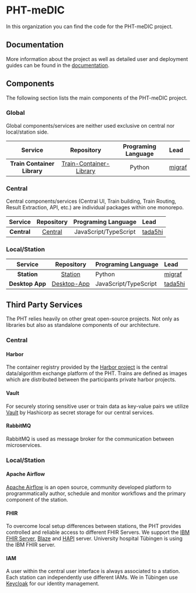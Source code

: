 # PHT-meDIC

In this organization you can find the code for the PHT-meDIC project.

## Documentation

More information about the project as well as detailed user and deployment guides can be found in 
the [documentation](https://pht-medic.github.io/documentation/).

## Components

The following section lists the main components of the PHT-meDIC project.

### Global
Global components/services are neither used exclusive on central nor local/station side.

|           Service            |                                     Repository                                      | Programing Language | Lead                                |
|:----------------------------:|:-----------------------------------------------------------------------------------:|:-------------------:|:------------------------------------|
| **Train Container Library**  | [Train-Container-Library](https://github.com/PHT-Medic/train-container-library.git) |       Python        | [migraf](https://github.com/migraf) |

### Central
Central components/services (Central UI, Train building, Train Routing, Result Extraction, API, etc.) are individual packages within one monorepo.

|            Service            |                   Repository                    |  Programing Language  | Lead                                  |
|:-----------------------------:|:-----------------------------------------------:|:---------------------:|:--------------------------------------|
|          **Central**          | [Central](https://github.com/PHT-Medic/central) | JavaScript/TypeScript | [tada5hi](https://github.com/tada5hi) |

### Local/Station

|           Service           |                                     Repository                                     | Programing Language   | Lead                                  |
|:---------------------------:|:----------------------------------------------------------------------------------:|:----------------------|:--------------------------------------|
|         **Station**         |                  [Station](https://github.com/PHT-Medic/station)                   | Python                | [migraf](https://github.com/migraf)   |
|       **Desktop App**       |              [Desktop-App](https://github.com/PHT-Medic/desktop-app)               | JavaScript/TypeScript | [tada5hi](https://github.com/tada5hi) |

## Third Party Services
The PHT relies heavily on other great open-source projects. Not only as libraries but also as standalone components of
our architecture.

### Central
#### Harbor
The container registry provided by the [Harbor project](https://goharbor.io/) is the central data/algorithm exchange 
platform of the PHT. Trains are defined as images which are distributed between the participants private harbor projects.

#### Vault
For securely storing sensitive user or train data as key-value pairs we utilize [Vault](https://www.vaultproject.io/)
by Hashicorp as secret storage for our central services.

#### RabbitMQ
RabbitMQ is used as message broker for the communication between microservices.

### Local/Station
#### Apache Airflow
[Apache Airflow](https://airflow.apache.org/) is an open source, community developed platform to programmatically author,
schedule and monitor workflows and the primary component of the station.

#### FHIR
To overcome local setup differences between stations, the PHT provides controlled and reliable access to different FHIR Servers.
We support the  [IBM FHIR Server](https://hub.docker.com/r/ibmcom/ibm-fhir-server), [Blaze](https://github.com/samply/blaze)
and [HAPI](https://hapifhir.io) server. University hospital Tübingen is using the IBM FHIR server.

#### IAM
A user within the central user interface is always associated to a station. Each station can independently use different IAMs.
We in Tübingen use [Keycloak](https://hub.docker.com/r/jboss/keycloak/) for our identity management.
